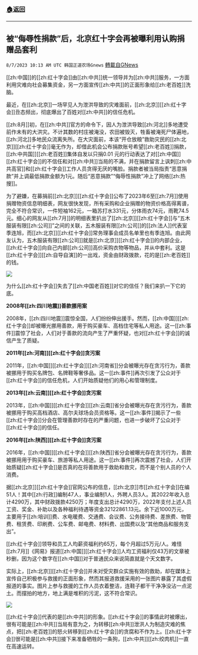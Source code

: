 ###  [:house:返回](README.md)
---


## 被“侮辱性捐款”后，北京红十字会再被曝利用认购捐赠品套利
`8/7/2023 10:13 AM UTC 韩国正道农场Gnews` [轉載自GNews](https://gnews.org/articles/1532331)

[[zh:中国]]的[[zh:红十字会]]由[[zh:中共]]统一领导并为[[zh:中共]]服务，一方面利用灾难向社会募集资金，另一方面宣传[[zh:中共]]的正面形象给[[zh:老百姓]]洗脑。

最近，在[[zh:北京]]一场罕见人为泄洪导致的灾难面前，[[zh:北京]][[zh:红十字会]]丑态频出，彻底爆出了百姓对[[zh:中共]]的信任危机。

[[zh:8月]]初，在[[zh:中共]]官方的命令下，因人为泄洪导致[[zh:河北]]多地遭受前作未有的大洪灾。不计其数的村庄被淹没，农田被毁灭，牲畜被淹死尸体遍地，[[zh:河北]]多地民众流离失所。在大灾面前，本该“开仓放粮”救助灾民的[[zh:北京]][[zh:红十字会]]毫无作为，却借此机会公布捐款账号希望[[zh:老百姓]]捐款，[[zh:中共国]][[zh:老百姓]]集体自发以只捐0.01 元的行动表达了对[[zh:中国]][[zh:红十字会]]的不信任和对[[zh:中共]]当局的不满，并在捐款留言上讽刺[[zh:中共高官]]和[[zh:红十字会]]工作人员贪得无厌的嘴脸。捐款者被当局指责“恶意捐款”并上调最低捐款金额为1元。随后“恶意捐款”“侮辱性捐款”冲上了网络[[zh:热搜]]。

为了避嫌，在募捐前[[zh:北京]][[zh:红十字会]]公布了2023年6至[[zh:7月]]使用捐赠物资信息明细表，网友很快发现，所有采购和企业捐赠的物资价格高得离谱，完全不符合常识，一件短袖162元，一箱苏打水331元，分体雨衣74元，雨靴74.5元。细心的网友从[[zh:7月]]的明细表里扒出了[[zh:北京]][[zh:红十字会]]与“五木服装有限[[zh:公司]]”之间的关联，五木服装有限[[zh:公司]]的[[zh:法人]]代表室季连旭，而[[zh:北京]][[zh:红十字会]]常务理事会成员名单里也有季连旭。由此网友认为，五木服装有限[[zh:公司]]就是[[zh:北京]][[zh:红十字会]]的内部企业，[[zh:红十字会]]向自己内部[[zh:公司]]高价采购衣物等物品，并从中套利。这是[[zh:红十字会]][[zh:自导自演]]的一出戏，资金由财政拨款，花的是[[zh:老百姓]]的钱。

![](https://cloudflare-ipfs.com/ipfs/QmW3645EWjRpbSzSYg1PAastKenPB4e76qVaXzq2wQTScR?filename=常务理事.jpg)

为什么[[zh:红十字会]]失去了[[zh:中国老百姓]]对它的信任？我们来扒一下它的底。

**2008年[[zh:四川地震]]善款挪用案**

2008年，[[zh:四川地震]]震惊全国，人们纷纷伸出援手。然而，[[zh:中国]][[zh:红十字会]]却被曝光挪用善款，用于购买豪车、高档住宅等私人用途。这一[[zh:事件]]震惊了社会，人们对于善款的流向产生了严重怀疑，也对[[zh:红十字会]]的诚信产生了质疑。

**2011年[[zh:河南]][[zh:红十字会]]贪污案**

2011年，[[zh:中国]][[zh:红十字会]][[zh:河南省]]分会被曝光存在贪污行为，善款被挪用于购买名牌包、名牌鞋等奢侈品。这一[[zh:事件]]再次引发了公众对于[[zh:红十字会]]的信任危机，人们开始质疑他们的用心和管理制度。

**2013年[[zh:云南]][[zh:红十字会]]贪污案**

2013年，[[zh:中国]][[zh:红十字会]][[zh:云南]]省分会被曝光存在贪污行为，善款被挪用于购买高档酒店、高尔夫球场会员资格等。这一[[zh:事件]]揭示了一些[[zh:红十字会]]分会在管理善款时存在的严重问题，也进一步破坏了公众对于[[zh:红十字会]]的信任。

**2016年[[zh:陕西]][[zh:红十字会]]贪污案**

2016年，[[zh:中国]][[zh:红十字会]][[zh:陕西]]省分会被曝光存在贪污行为，善款被挪用用于购买豪车、旅游等私人用途。这一[[zh:事件]]再次震撼了社会，人们开始质疑[[zh:红十字会]]是否真的在将善款用于救助和救灾，而不是个别人员的个人消费。

据[[zh:北京]][[zh:红十字会]]官网公布的信息，[[zh:北京]]市[[zh:红十字会]]在编51人！其中[[zh:行政]]编制47人，事业编制1人，外聘人员3人。其2022年收入总计4290万，其中财政拨款4250万；年度支出总计4290万，2022年支付上述人员工资、奖金、补助以及各种福利待遇等资金32122861.13元。余下近1000万元，主要用于[[zh:培训]]费、水电暖费、交通费、会议费、公务接待费、差旅费、物管费、租赁费、印刷费、公车费、邮电费、材料费、出国费以及“其他商品和服务支出”。

[[zh:红十字会]]领导和员工人均薪资福利约65万，每个月超过5万元/人。难怪[[zh:7月]]《网易》报道[[zh:中国]][[zh:红十字会]]人均工资福利仅43万的文章被秒删，因为这个数字在[[zh:中国]]对于普通民众来说简直就是个天文数字。

实际上，[[zh:北京]][[zh:红十字会]]并未对受灾群众实施有效的救助，却在媒体上宣传自己积极参与救援的正面形象，然而其报道救援采用的一张图片暴露了其虚假报道的事实。图片上参与救援的工作人员衣着整洁，连鞋子都干干净净没沾一点泥土。而摆拍的地方，地上满是堆积的污泥，这不符合常识。

![](https://cloudflare-ipfs.com/ipfs/QmZSJx5ZGrfqXBvzCU6bKpbcbvxBLiuTpTs2oosJyTSv1m?filename=作秀.jpg)

[[zh:红十字会]]代表的是[[zh:中共]]的形象。[[zh:红十字会]]的事情此时被爆出，很有可能是[[zh:中共]]当局有意为之，为转移[[zh:中共]]泄洪人为制造灾难的焦点，把[[zh:老百姓]]的怒火转移到[[zh:红十字会]]的贪腐和不作为上。[[zh:红十字会]]很可能是[[zh:中共]]接下来准备牺牲的一条狗，[[zh:中共]][[zh:绞肉机]]一直在高速运转。
